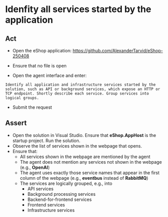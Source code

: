 # Idenfity all services started by the application

## Act

- Open the eShop application:
<https://github.com/AlexanderTarvid/eShop-250408>

- Ensure that no file is open
- Open the agent interface and enter:

```text
Identify all application and infrastructure services started by the solution, such as API or background services, which expose an HTTP or TCP endpoint. Shortly describe each service. Group services into logical groups.
```

- Submit the request

## Assert

- Open the solution in Visual Studio. Ensure that **eShop.AppHost** is the startup project. Run the solution.
- Observe the list of services shown in the webpage that opens.
- Ensure that:
  - All services shown in the webpage are mentioned by the agent
  - The agent does not mention any services not shown in the webpage (e.g., **OpenAI**)
  - The agent uses exactly those service names that appear in the first column of the webpage (e.g., **eventbus** instead of **RabbitMQ**)
  - The services are logically grouped, e.g., into
    - API services
    - Background processing services
    - Backend-for-frontend services
    - Frontend services
    - Infrastructure services
